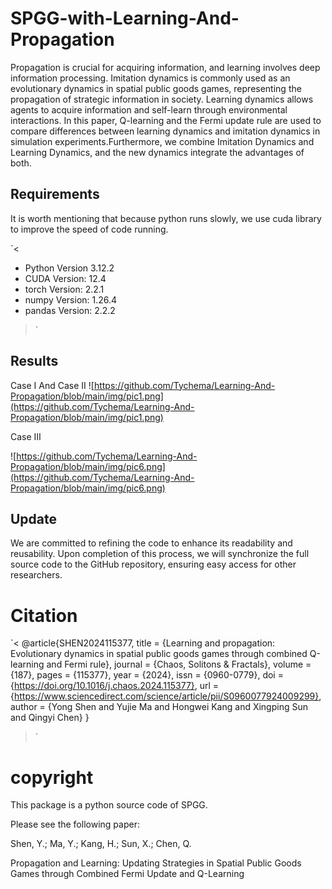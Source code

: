 SPGG-with-Learning-And-Propagation
====
Propagation is crucial for acquiring information, and learning involves deep information processing. Imitation dynamics is commonly used as an evolutionary dynamics in spatial public goods games, representing the propagation of strategic information in society. Learning dynamics allows agents to acquire information and self-learn through environmental interactions. In this paper, Q-learning and the Fermi update rule are used to compare differences between learning dynamics and imitation dynamics in simulation experiments.Furthermore, we combine Imitation Dynamics and Learning Dynamics, and the new dynamics integrate the advantages of both.

Requirements
----
It is worth mentioning that because python runs slowly, we use cuda library to improve the speed of code running.

`<
* Python Version 3.12.2
* CUDA Version: 12.4
* torch Version: 2.2.1
* numpy Version: 1.26.4
* pandas Version: 2.2.2
>`

Results
----
Case Ⅰ And Case Ⅱ
![https://github.com/Tychema/Learning-And-Propagation/blob/main/img/pic1.png](https://github.com/Tychema/Learning-And-Propagation/blob/main/img/pic1.png)

Case Ⅲ


![https://github.com/Tychema/Learning-And-Propagation/blob/main/img/pic6.png](https://github.com/Tychema/Learning-And-Propagation/blob/main/img/pic6.png)

Update
----
We are committed to refining the code to enhance its readability and reusability. Upon completion of this process, we will synchronize the full source code to the GitHub repository, ensuring easy access for other researchers.

Citation
=====
`<
@article{SHEN2024115377,
title = {Learning and propagation: Evolutionary dynamics in spatial public goods games through combined Q-learning and Fermi rule},
journal = {Chaos, Solitons & Fractals},
volume = {187},
pages = {115377},
year = {2024},
issn = {0960-0779},
doi = {https://doi.org/10.1016/j.chaos.2024.115377},
url = {https://www.sciencedirect.com/science/article/pii/S0960077924009299},
author = {Yong Shen and Yujie Ma and Hongwei Kang and Xingping Sun and Qingyi Chen}
}
>`
>
copyright
=====
This package is a python source code of SPGG.

Please see the following paper:

Shen, Y.; Ma, Y.; Kang, H.; Sun, X.; Chen, Q. 

Propagation and Learning: Updating Strategies in Spatial Public Goods Games through Combined Fermi Update and Q-Learning

